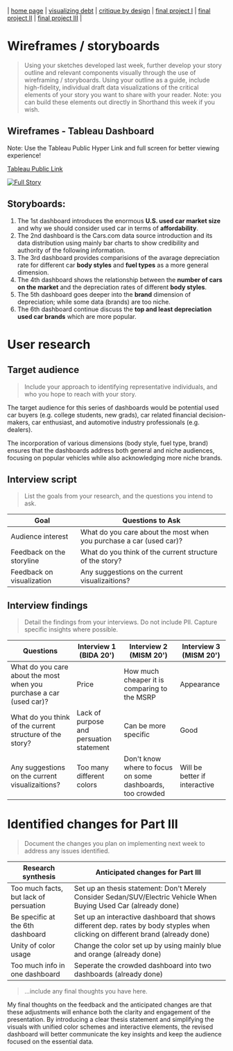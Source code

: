 | [home page](https://davidzouz.github.io/tswd-portfolio/) | [visualizing debt](https://davidzouz.github.io/tswd-portfolio/visualizing-government-debt) | [critique by design](https://davidzouz.github.io/tswd-portfolio/critique-by-design) | [final project I](https://davidzouz.github.io/tswd-portfolio/final-project-part-one) | [final project II](https://davidzouz.github.io/tswd-portfolio/final-project-part-two) | [final project III](https://davidzouz.github.io/tswd-portfolio/final-project-part-three) |

# Wireframes / storyboards
> Using your sketches developed last week, further develop your story outline and relevant components visually through the use of wireframing / storyboards. Using your outline as a guide, include high-fidelity, individual draft data visualizations of the critical elements of your story you want to share with your reader. Note: you can build these elements out directly in Shorthand this week if you wish. 

## Wireframes - Tableau Dashboard 

Note: Use the Tableau Public Hyper Link and full screen for better viewing experience!

[Tableau Public Link](https://public.tableau.com/views/USUsedCarsDepreciationAnaysis/FullStory?:language=en-US&publish=yes&:sid=&:redirect=auth&:display_count=n&:origin=viz_share_link)

<div class='tableauPlaceholder' id='viz1727829114403' style='position: relative'><noscript><a href='#'><img alt='Full Story ' src='https:&#47;&#47;public.tableau.com&#47;static&#47;images&#47;US&#47;USUsedCarsDepreciationAnaysis&#47;FullStory&#47;1_rss.png' style='border: none' /></a></noscript><object class='tableauViz'  style='display:none;'><param name='host_url' value='https%3A%2F%2Fpublic.tableau.com%2F' /> <param name='embed_code_version' value='3' /> <param name='site_root' value='' /><param name='name' value='USUsedCarsDepreciationAnaysis&#47;FullStory' /><param name='tabs' value='no' /><param name='toolbar' value='yes' /><param name='static_image' value='https:&#47;&#47;public.tableau.com&#47;static&#47;images&#47;US&#47;USUsedCarsDepreciationAnaysis&#47;FullStory&#47;1.png' /> <param name='animate_transition' value='yes' /><param name='display_static_image' value='yes' /><param name='display_spinner' value='yes' /><param name='display_overlay' value='yes' /><param name='display_count' value='yes' /><param name='language' value='en-US' /><param name='filter' value='publish=yes' /></object></div>               
<script type='text/javascript'>                    
  var divElement = document.getElementById('viz1727829114403');
  var vizElement = divElement.getElementsByTagName('object')[0];
  vizElement.style.width='100%';vizElement.style.height=(divElement.offsetWidth*0.75)+'px';
  var scriptElement = document.createElement('script');
  scriptElement.src = 'https://public.tableau.com/javascripts/api/viz_v1.js';
  vizElement.parentNode.insertBefore(scriptElement, vizElement);
</script>

## Storyboards:

1. The 1st dashboard introduces the enormous **U.S. used car market size** and why we should consider used car in terms of **affordability**.
2. The 2nd dashboard is the Cars.com data source introduction and its data distribution using mainly bar charts to show credibility and authority of the following information.
3. The 3rd dashboard provides comparisions of the avarage depreciation rate for different car **body styles** and **fuel types** as a more general dimension.
4. The 4th dashboard shows the relationship between the **number of cars on the market** and the depreciation rates of different **body styles**.
5. The 5th dashboard goes deeper into the **brand** dimension of depreciation; while some data (brands) are too niche.
6. The 6th dashboard continue discuss the **top and least depreciation used car brands** which are more popular.


# User research 

## Target audience
> Include your approach to identifying representative individuals, and who you hope to reach with your story.

The target audience for this series of dashboards would be potential used car buyers (e.g. college students, new grads), car related financial decision-makers, car enthusiast, and automotive industry professionals (e.g. dealers). 

The incorporation of various dimensions (body style, fuel type, brand) ensures that the dashboards address both general and niche audiences, focusing on popular vehicles while also acknowledging more niche brands.

## Interview script
> List the goals from your research, and the questions you intend to ask. 

| Goal | Questions to Ask |
|------|------------------|
| Audience interest | What do you care about the most when you purchase a car (used car)? |
| Feedback on the storyline | What do you think of the current structure of the story? |
| Feedback on visualization | Any suggestions on the current visualizaitions? |

## Interview findings
> Detail the findings from your interviews.  Do not include PII.  Capture specific insights where possible.

| Questions               | Interview 1 (BIDA 20') | Interview 2 (MISM 20') | Interview 3 (MISM 20') |
|-------------------------|--------------------------------|-------------|-------------|
| What do you care about the most when you purchase a car (used car)? | Price | How much cheaper it is comparing to the MSRP | Appearance |
| What do you think of the current structure of the story? | Lack of purpose and persuation statement | Can be more specific | Good |
| Any suggestions on the current visualizaitions? | Too many different colors | Don't know where to focus on some dashboards, too crowded | Will be better if interactive |


# Identified changes for Part III
> Document the changes you plan on implementing next week to address any issues identified.  

| Research synthesis                       | Anticipated changes for Part III                                                |
|------------------------------------------|---------------------------------------------------------------------------------|
| Too much facts, but lack of persuation | Set up an thesis statement: Don't Merely Consider Sedan/SUV/Electric Vehicle When Buying Used Car (already done) |
| Be specific at the 6th dashboard | Set up an interactive dashboard that shows different dep. rates by body styples when clicking on different brand (already done) |
| Unity of color usage | Change the color set up by using mainly blue and orange (already done) |
| Too much info in one dashboard | Seperate the crowded dashboard into two dashboards (already done) |

> ...include any final thoughts you have here.

My final thoughts on the feedback and the anticipated changes are that these adjustments will enhance both the clarity and engagement of the presentation. By introducing a clear thesis statement and simplifying the visuals with unified color schemes and interactive elements, the revised dashboard will better communicate the key insights and keep the audience focused on the essential data.

